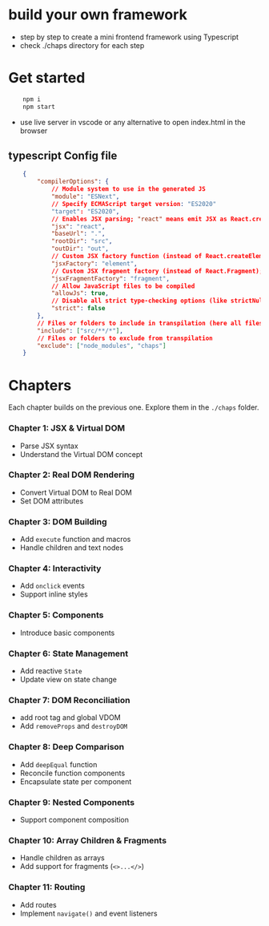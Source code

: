 # build your own framework

+ step by step to create a mini frontend framework using Typescript
+ check ./chaps directory for each step

# Get started

```bash
    npm i
    npm start
```
+ use live server in vscode or any alternative to open index.html in the browser

## typescript Config file
```json
    {
        "compilerOptions": {
            // Module system to use in the generated JS
            "module": "ESNext",
            // Specify ECMAScript target version: "ES2020"
            "target": "ES2020",
            // Enables JSX parsing; "react" means emit JSX as React.createElement by default
            "jsx": "react",
            "baseUrl": ".",
            "rootDir": "src",
            "outDir": "out",
            // Custom JSX factory function (instead of React.createElement); here it's `element`
            "jsxFactory": "element",
            // Custom JSX fragment factory (instead of React.Fragment); here it's `fragment`
            "jsxFragmentFactory": "fragment",
            // Allow JavaScript files to be compiled
            "allowJs": true,
            // Disable all strict type-checking options (like strictNullChecks, etc.)
            "strict": false
        },
        // Files or folders to include in transpilation (here all files under `src`)
        "include": ["src/**/*"],
        // Files or folders to exclude from transpilation
        "exclude": ["node_modules", "chaps"]
    }

```

# Chapters

Each chapter builds on the previous one. Explore them in the `./chaps` folder.

### Chapter 1: JSX & Virtual DOM
- Parse JSX syntax
- Understand the Virtual DOM concept

### Chapter 2: Real DOM Rendering
- Convert Virtual DOM to Real DOM
- Set DOM attributes

### Chapter 3: DOM Building
- Add `execute` function and macros
- Handle children and text nodes

### Chapter 4: Interactivity
- Add `onclick` events
- Support inline styles

### Chapter 5: Components
- Introduce basic components

### Chapter 6: State Management
- Add reactive `State`
- Update view on state change

### Chapter 7: DOM Reconciliation
- add root tag and global VDOM
- Add `removeProps` and `destroyDOM`

### Chapter 8: Deep Comparison
- Add `deepEqual` function
- Reconcile function components
- Encapsulate state per component

### Chapter 9: Nested Components
- Support component composition

### Chapter 10: Array Children & Fragments
- Handle children as arrays
- Add support for fragments (`<>...</>`)

### Chapter 11: Routing
- Add routes
- Implement `navigate()` and event listeners

